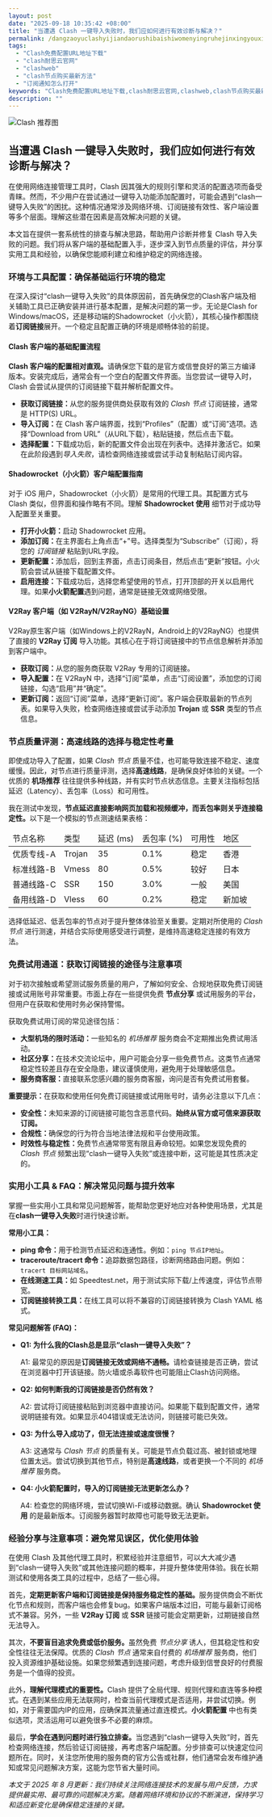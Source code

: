 ```yaml
---
layout: post
date: "2025-09-18 10:35:42 +08:00"
title: "当遭遇 Clash 一键导入失败时，我们应如何进行有效诊断与解决？"
permalink: /dangzaoyuclashyijiandaorushibaishiwomenyingruhejinxingyouxiaozhenduanyujiejue/
tags:
  - "Clash免费配置URL地址下载"
  - "clash耐思云官网"
  - "clashweb"
  - "clash节点购买最新方法"
  - "订阅通知怎么打开"
keywords: "Clash免费配置URL地址下载,clash耐思云官网,clashweb,clash节点购买最新方法,订阅通知怎么打开"
description: ""
---
```


![Clash 推荐图](https://clashjd.github.io/assets/img/机场节点购买.png)

## 当遭遇 Clash 一键导入失败时，我们应如何进行有效诊断与解决？


<p>在使用网络连接管理工具时，Clash 因其强大的规则引擎和灵活的配置选项而备受青睐。然而，不少用户在尝试通过一键导入功能添加配置时，可能会遇到“clash一键导入失败”的困扰。这种情况通常涉及网络环境、订阅链接有效性、客户端设置等多个层面。理解这些潜在因素是高效解决问题的关键。</p>
<p>本文旨在提供一套系统性的排查与解决思路，帮助用户诊断并修复 Clash 导入失败的问题。我们将从客户端的基础配置入手，逐步深入到节点质量的评估，并分享实用工具和经验，以确保您能顺利建立和维护稳定的网络连接。</p>

<h3>环境与工具配置：确保基础运行环境的稳定</h3>
<p>在深入探讨“clash一键导入失败”的具体原因前，首先确保您的Clash客户端及相关辅助工具已正确安装并进行基本配置，是解决问题的第一步。无论是Clash for Windows/macOS，还是移动端的Shadowrocket（小火箭），其核心操作都围绕着<strong>订阅链接</strong>展开。一个稳定且配置正确的环境是顺畅体验的前提。</p>

<h4>Clash 客户端的基础配置流程</h4>
<p><strong>Clash 客户端的配置相对直观。</strong>请确保您下载的是官方或信誉良好的第三方编译版本。安装完成后，通常会有一个空白的配置文件界面。当您尝试一键导入时，Clash 会尝试从提供的订阅链接下载并解析配置文件。</p>
<ul>
    <li><strong>获取订阅链接：</strong>从您的服务提供商处获取有效的 <em>Clash 节点</em> 订阅链接，通常是 HTTP(S) URL。</li>
    <li><strong>导入订阅：</strong>在 Clash 客户端界面，找到“Profiles”（配置）或“订阅”选项。选择“Download from URL”（从URL下载），粘贴链接，然后点击下载。</li>
    <li><strong>选择配置：</strong>下载成功后，新的配置文件会出现在列表中。选择并激活它。如果在此阶段遇到<em>导入失败</em>，请检查网络连接或尝试手动复制粘贴订阅内容。</li>
</ul>

<h4>Shadowrocket（小火箭）客户端配置指南</h4>
<p>对于 iOS 用户，Shadowrocket（小火箭）是常用的代理工具。其配置方式与 Clash 类似，但界面和操作略有不同。理解 <strong>Shadowrocket 使用</strong> 细节对于成功导入配置至关重要。</p>
<ul>
    <li><strong>打开小火箭：</strong>启动 Shadowrocket 应用。</li>
    <li><strong>添加订阅：</strong>在主界面右上角点击“+”号。选择类型为“Subscribe”（订阅），将您的 <em>订阅链接</em> 粘贴到URL字段。</li>
    <li><strong>更新配置：</strong>添加后，回到主界面，点击订阅条目，然后点击“更新”按钮。小火箭会尝试从链接下载配置文件。</li>
    <li><strong>启用连接：</strong>下载成功后，选择您希望使用的节点，打开顶部的开关以启用代理。如果<strong>小火箭配置</strong>遇到问题，通常是链接无效或网络受限。</li>
</ul>

<h4>V2Ray 客户端（如 V2RayN/V2RayNG）基础设置</h4>
<p>V2Ray原生客户端（如Windows上的V2RayN，Android上的V2RayNG）也提供了直接的 <strong>V2Ray 订阅</strong> 导入功能。其核心在于将订阅链接中的节点信息解析并添加到客户端中。</p>
<ul>
    <li><strong>获取订阅：</strong>从您的服务商获取 V2Ray 专用的订阅链接。</li>
    <li><strong>导入配置：</strong>在 V2RayN 中，选择“订阅”菜单，点击“订阅设置”，添加您的订阅链接，勾选“启用”并“确定”。</li>
    <li><strong>更新订阅：</strong>返回“订阅”菜单，选择“更新订阅”。客户端会获取最新的节点列表。如果导入失败，检查网络连接或尝试手动添加 <strong>Trojan</strong> 或 <strong>SSR</strong> 类型的节点信息。</li>
</ul>

<h3>节点质量评测：高速线路的选择与稳定性考量</h3>
<p>即使成功导入了配置，如果 <em>Clash 节点</em> 质量不佳，也可能导致连接不稳定、速度缓慢。因此，对节点进行质量评测，选择<strong>高速线路</strong>，是确保良好体验的关键。一个优质的 <strong>机场推荐</strong> 往往提供多种线路，并有实时节点状态信息。主要关注指标包括延迟（Latency）、丢包率（Loss）和可用性。</p>
<p>我在测试中发现，<strong>节点延迟直接影响网页加载和视频缓冲，而丢包率则关乎连接稳定性。</strong>以下是一个模拟的节点测速结果表格：</p>
<table>
    <thead>
        <tr>
            <td>节点名称</td>
            <td>类型</td>
            <td>延迟 (ms)</td>
            <td>丢包率 (%)</td>
            <td>可用性</td>
            <td>地区</td>
        </tr>
    </thead>
    <tbody>
        <tr>
            <td>优质专线-A</td>
            <td>Trojan</td>
            <td>35</td>
            <td>0.1%</td>
            <td>稳定</td>
            <td>香港</td>
        </tr>
        <tr>
            <td>标准线路-B</td>
            <td>Vmess</td>
            <td>80</td>
            <td>0.5%</td>
            <td>较好</td>
            <td>日本</td>
        </tr>
        <tr>
            <td>普通线路-C</td>
            <td>SSR</td>
            <td>150</td>
            <td>3.0%</td>
            <td>一般</td>
            <td>美国</td>
        </tr>
        <tr>
            <td>备用线路-D</td>
            <td>Vless</td>
            <td>60</td>
            <td>0.2%</td>
            <td>稳定</td>
            <td>新加坡</td>
        </tr>
    </tbody>
</table>
<p>选择低延迟、低丢包率的节点对于提升整体体验至关重要。定期对所使用的 <em>Clash 节点</em> 进行测速，并结合实际使用感受进行调整，是维持高速稳定连接的有效方法。</p>

<h3>免费试用通道：获取订阅链接的途径与注意事项</h3>
<p>对于初次接触或希望测试服务质量的用户，了解如何安全、合规地获取免费订阅链接或试用账号非常重要。市面上存在一些提供免费 <strong>节点分享</strong> 或试用服务的平台，但用户在获取和使用时务必保持警惕。</p>
<p>获取免费试用订阅的常见途径包括：</p>
<ul>
    <li><strong>大型机场的限时活动：</strong>一些知名的 <em>机场推荐</em> 服务商会不定期推出免费试用活动。</li>
    <li><strong>社区分享：</strong>在技术交流论坛中，用户可能会分享一些免费节点。这类节点通常稳定性较差且存在安全隐患，建议谨慎使用，避免用于处理敏感信息。</li>
    <li><strong>服务商客服：</strong>直接联系您感兴趣的服务商客服，询问是否有免费试用套餐。</li>
</ul>
<p><strong>重要提示：</strong>在获取和使用任何免费订阅链接或试用账号时，请务必注意以下几点：</p>
<ul>
    <li><strong>安全性：</strong>未知来源的订阅链接可能包含恶意代码。<strong>始终从官方或可信来源获取订阅。</strong></li>
    <li><strong>合规性：</strong>确保您的行为符合当地法律法规和平台使用政策。</li>
    <li><strong>时效性与稳定性：</strong>免费节点通常带宽有限且寿命较短。如果您发现免费的 <em>Clash 节点</em> 频繁出现“clash一键导入失败”或连接中断，这可能是其性质决定的。</li>
</ul>

<h3>实用小工具 & FAQ：解决常见问题与提升效率</h3>
<p>掌握一些实用小工具和常见问题解答，能帮助您更好地应对各种使用场景，尤其是在<strong>clash一键导入失败</strong>时进行快速诊断。</p>
<p><strong>常用小工具：</strong></p>
<ul>
    <li><strong>ping 命令：</strong>用于检测节点延迟和连通性。例如：<code>ping 节点IP地址</code>。</li>
    <li><strong>traceroute/tracert 命令：</strong>追踪数据包路径，诊断网络路由问题。例如：<code>tracert 目标网站域名</code>。</li>
    <li><strong>在线测速工具：</strong>如 Speedtest.net，用于测试实际下载/上传速度，评估节点带宽。</li>
    <li><strong>订阅链接转换工具：</strong>在线工具可以将不兼容的订阅链接转换为 Clash YAML 格式。</li>
</ul>

<p><strong>常见问题解答 (FAQ)：</strong></p>
<ul>
    <li><strong>Q1: 为什么我的Clash总是显示“clash一键导入失败”？</strong>
        <p>A1: 最常见的原因是<strong>订阅链接无效或网络不通畅。</strong>请检查链接是否正确，尝试在浏览器中打开该链接。防火墙或杀毒软件也可能阻止Clash访问网络。</p>
    </li>
    <li><strong>Q2: 如何判断我的订阅链接是否仍然有效？</strong>
        <p>A2: 尝试将订阅链接粘贴到浏览器中直接访问。如果能下载到配置文件，通常说明链接有效。如果显示404错误或无法访问，则链接可能已失效。</p>
    </li>
    <li><strong>Q3: 为什么导入成功了，但无法连接或速度很慢？</strong>
        <p>A3: 这通常与 <em>Clash 节点</em> 的质量有关。可能是节点负载过高、被封锁或地理位置太远。尝试切换到其他节点，特别是<strong>高速线路</strong>，或者更换一个不同的 <em>机场推荐</em> 服务商。</p>
    </li>
    <li><strong>Q4: 小火箭配置时，导入的订阅链接无法更新怎么办？</strong>
        <p>A4: 检查您的网络环境，尝试切换Wi-Fi或移动数据。确认 <strong>Shadowrocket 使用</strong> 的是最新版本。订阅服务器暂时故障也可能导致无法更新。</p>
    </li>
</ul>

<h3>经验分享与注意事项：避免常见误区，优化使用体验</h3>
<p>在使用 Clash 及其他代理工具时，积累经验并注意细节，可以大大减少遇到“clash一键导入失败”或其他连接问题的概率，并提升整体使用体验。我在长期测试和使用各类工具的过程中，总结了一些心得。</p>
<p>首先，<strong>定期更新客户端和订阅链接是保持服务稳定性的基础。</strong>服务提供商会不断优化节点和规则，而客户端也会修复bug。如果客户端版本过旧，可能与最新订阅格式不兼容。另外，一些 <strong>V2Ray 订阅</strong> 或 <strong>SSR</strong> 链接可能会定期更新，过期链接自然无法导入。</p>
<p>其次，<strong>不要盲目追求免费或低价服务。</strong>虽然免费 <em>节点分享</em> 诱人，但其稳定性和安全性往往无法保障。优质的 <em>Clash 节点</em> 通常来自付费的 <em>机场推荐</em> 服务商，他们投入资源维护基础设施。如果您频繁遇到连接问题，考虑升级到信誉良好的付费服务是一个值得的投资。</p>
<p>此外，<strong>理解代理模式的重要性。</strong>Clash 提供了全局代理、规则代理和直连等多种模式。在遇到某些应用无法联网时，检查当前代理模式是否适用，并尝试切换。例如，对于需要国内IP的应用，应确保其流量通过直连模式。<strong>小火箭配置</strong> 中也有类似选项，灵活运用可以避免很多不必要的麻烦。</p>
<p>最后，<strong>学会在遇到问题时进行独立排查。</strong>当您遇到“clash一键导入失败”时，首先检查网络连接，然后验证订阅链接，再考虑客户端配置。分步排查可以快速定位问题所在。同时，关注您所使用的服务商的官方公告或社群，他们通常会发布维护通知或常见问题解决方案，这能为您节省大量时间。</p>

<p><em>本文于 2025 年 8 月更新：我们持续关注网络连接技术的发展与用户反馈，力求提供最实用、最可靠的问题解决方案。随着网络环境和协议的不断演进，保持学习和适应新变化是确保稳定连接的关键。</em></p>